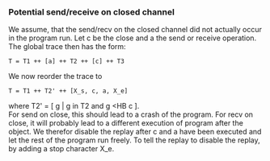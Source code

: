### Potential send/receive on closed channel

We assume, that the send/recv on the closed channel did not actually occur
in the program run. Let c be the close and a the send or receive operation.
The global trace then has the form:

```
T = T1 ++ [a] ++ T2 ++ [c] ++ T3
```

We now reorder the trace to

```
T = T1 ++ T2' ++ [X_s, c, a, X_e]
```

where T2' = [ g | g in T2 and g <HB c ].\
For send on close, this should lead to a crash of the program. For recv on close, it will probably lead to a different execution of program after the
object. We therefor disable the replay after c and a have been executed and
let the rest of the program run freely. To tell the replay to disable the
replay, by adding a stop character X_e.
